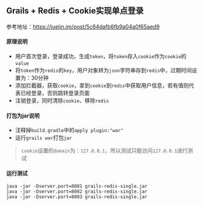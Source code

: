 ## Grails + Redis + Cookie实现单点登录

参考地址：https://juejin.im/post/5c64dafb6fb9a04a0f65aed9

#### 原理说明

* 用户首次登录，登录成功，生成`token`，将`token`存入`cookie`作为`cookie`的`value`
* 将`token`作为`redis`的`key`，用户对象转为`json`字符串存到`redis`中，过期时间设置为：30分钟
* 添加拦截器，获取`cookie`，拿到`cookie`到`redis`中获取用户信息，若有值则代表已经登录，否则跳转登录页面
* 注销登录，同时清除`cookie`、移除`redis`

#### 打包为jar说明

* 注释掉`build.gradle`中的`apply plugin:"war"`
* 运行`grails war`打包`jar`

> `cookie`设置的`domain`为：`127.0.0.1`，所以测试只能访问`127.0.0.1`进行测试

#### 运行测试
```shell
java -jar -Dserver.port=8081 grails-redis-single.jar
java -jar -Dserver.port=8082 grails-redis-single.jar
java -jar -Dserver.port=8083 grails-redis-single.jar
```
